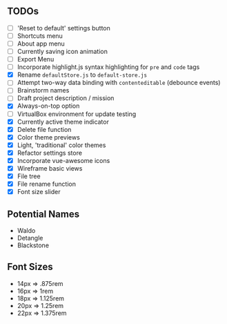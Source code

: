 ## TODOs
- [ ] 'Reset to default' settings button
- [ ] Shortcuts menu
- [ ] About app menu
- [ ] Currently saving icon animation
- [ ] Export Menu
- [ ] Incorporate highlight.js syntax highlighting for `pre` and `code` tags
- [x] Rename `defaultStore.js` to `default-store.js`
- [ ] Attempt two-way data binding with `contenteditable` (debounce events)
- [ ] Brainstorm names
- [ ] Draft project description / mission
- [x] Always-on-top option
- [ ] VirtualBox environment for update testing
- [x] Currently active theme indicator
- [x] Delete file function
- [x] Color theme previews
- [x] Light, 'traditional' color themes
- [x] Refactor settings store
- [x] Incorporate vue-awesome icons
- [x] Wireframe basic views
- [x] File tree
- [x] File rename function
- [x] Font size slider

## Potential Names
- Waldo
- Detangle
- Blackstone

## Font Sizes
- 14px => .875rem
- 16px => 1rem
- 18px => 1.125rem
- 20px => 1.25rem
- 22px => 1.375rem